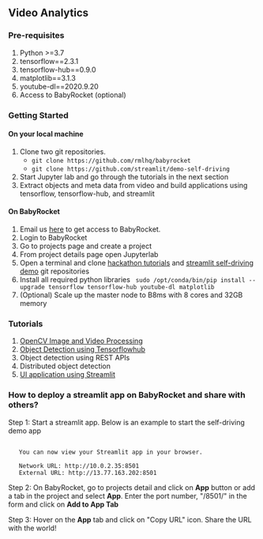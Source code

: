 ## Video Analytics

### Pre-requisites

1. Python >=3.7
2. tensorflow==2.3.1
3. tensorflow-hub==0.9.0
4. matplotlib==3.1.3
5. youtube-dl==2020.9.20
6. Access to BabyRocket (optional)

### Getting Started

#### On your local machine
1. Clone two git repositories.
    - `git clone https://github.com/rmlhq/babyrocket`
    - `git clone https://github.com/streamlit/demo-self-driving`
2. Start Jupyter lab and go through the tutorials in the next section
3. Extract objects and meta data from video and build applications using tensorflow, tensorflow-hub, and streamlit 

#### On BabyRocket
1. Email us [here](mailto:info@rocketml.net) to get access to BabyRocket.
2. Login to BabyRocket
3. Go to projects page and create a project
4. From project details page open Jupyterlab
5. Open a terminal and clone [hackathon tutorials](https://github.com/rmlhq/babyrocket) and [streamlit self-driving demo](https://github.com/streamlit/demo-self-driving) git repositories
6. Install all required python libraries 
   ` sudo /opt/conda/bin/pip install --upgrade tensorflow tensorflow-hub youtube-dl matplotlib`
7. (Optional) Scale up the master node to B8ms with 8 cores and 32GB memory


### Tutorials

1. [OpenCV Image and Video Processing](opencv_image_video_processing.ipynb)
2. [Object Detection using Tensorflowhub](object_detection.ipynb)
3. Object detection using REST APIs
4. Distributed object detection 
5. [UI application using Streamlit](https://github.com/streamlit/demo-self-driving)

### How to deploy a streamlit app on BabyRocket and share with others?

Step 1: Start a streamlit app. Below is an example to start the self-driving demo app
```streamlit run https://raw.githubusercontent.com/streamlit/demo-self-driving/master/app.py
   
   You can now view your Streamlit app in your browser.

   Network URL: http://10.0.2.35:8501
   External URL: http://13.77.163.202:8501
```

Step 2: On BabyRocket, go to projects detail and click on **App** button or add a tab in the project and select **App**. Enter the port number, "/8501/" in the form and click on **Add to App Tab**

Step 3: Hover on the **App** tab and click on "Copy URL" icon. Share the URL with the world!